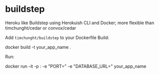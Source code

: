 # buildstep
Heroku like Buildstep using Herokuish CLI and Docker; more flexible than timchunght/cedar or convox/cedar

Add ``timchunght/buildstep`` to your Dockerfile
Build:

  docker build -t your_app_name .

Run:
  
  docker run -it -p <host-port>:<container-port> -e "PORT=<container-port>" -e "DATABASE_URL=<database-url>" your_app_name


  
